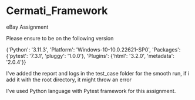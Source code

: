 # Cermati_Framework
eBay Assignment

Please ensure to be on the following version 

{'Python': '3.11.3', 
'Platform': 'Windows-10-10.0.22621-SP0', 
'Packages': {'pytest': '7.3.1', 'pluggy': '1.0.0'}, 
'Plugins': {'html': '3.2.0', 'metadata': '2.0.4'}}


I've added the report and logs in the test_case folder for the smooth run, if i add it with the root directory, it might throw an error 

I've used Python language with Pytest framework for this assignment.
